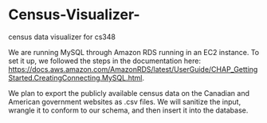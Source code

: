 # Census-Visualizer-
census data visualizer for cs348

We are running MySQL through Amazon RDS running in an EC2 instance. To set it up, we followed the steps in the documentation here: https://docs.aws.amazon.com/AmazonRDS/latest/UserGuide/CHAP_GettingStarted.CreatingConnecting.MySQL.html.


We plan to export the publicly available census data on the Canadian and American government websites as .csv files. We will sanitize the input, wrangle it to conform to our schema, and then insert it into the database.
